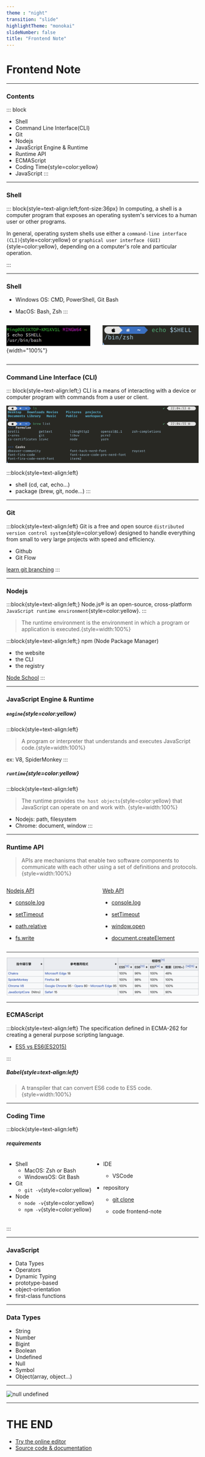 ```yaml
---
theme : "night"
transition: "slide"
highlightTheme: "monokai"
slideNumber: false
title: "Frontend Note"
---
```


# Frontend Note

---

### Contents

::: block
- Shell
- Command Line Interface(CLI)
- Git
- Nodejs
- JavaScript Engine & Runtime
- Runtime API
- ECMAScript
- Coding Time{style=color:yellow}
- JavaScript
::: 

---

### Shell

::: block{style=text-align:left;font-size:36px}
In computing, a shell is a computer program that exposes an operating system's services to a human user or other programs.<br />

In general, operating system shells use either a `command-line interface (CLI)`{style=color:yellow} or `graphical user interface (GUI)`{style=color:yellow}, depending on a computer's role and particular operation.<br />

<!-- It is named a shell because it is the outermost layer around the operating system.<br /> -->
:::

---

### Shell

- Windows OS: CMD, PowerShell, Git Bash

- MacOS: Bash, Zsh
:::

<div style="display: grid; grid-template-columns: repeat(2, 1fr)">

![image info](./images/echo-shell-git-bash.jpeg){width="100%"}

![image info](./images/echo-shell-zsh.png)

</div>

---

### Command Line Interface (CLI)

::: block{style=text-align:left;}
CLI is a means of interacting with a device or computer program with commands from a user or client.


![image info](./images/command-line.png)

:::block{style=text-align:left}
- shell (cd, cat, echo...)
- package (brew, git, node...)
:::


<!-- 
---

### Zsh

::: block{style=text-align:left;}
Zsh is a shell designed for interactive use, although it is also a powerful `scripting language`{style=color:yellow}. Many of the useful features of bash, ksh, and tcsh were incorporated into zsh; many original features were added.

> A scripting language is one that is well suited to writing programs which are more like a long list of commands. {style=width:100%}

- [oh my zsh](https://github.com/ohmyzsh/ohmyzsh)
:::
-->

---

### Git

:::block{style=text-align:left}
Git is a free and open source `distributed version control system`{style=color:yellow} designed to handle everything from small to very large projects with speed and efficiency.

- Github
- Git Flow


[learn git branching](https://learngitbranching.js.org/)
:::

---

### Nodejs

:::block{style=text-align:left;}
Node.js® is an open-source, cross-platform `JavaScript runtime environment`{style=color:yellow}.
:::

> The runtime environment is the environment in which a program or application is executed.{style=width:100%}

:::block{style=text-align:left;}
npm (Node Package Manager)

- the website
- the CLI
- the registry

[Node School](https://nodeschool.io/)
:::

---

### JavaScript Engine & Runtime

##### `engine`{style=color:yellow}
:::block{style=text-align:left}
> A program or interpreter that understands and executes JavaScript code.{style=width:100%}

ex: V8, SpiderMonkey
:::

##### `runtime`{style=color:yellow}
:::block{style=text-align:left}
> The runtime provides `the host objects`{style=color:yellow} that JavaScript can operate on and work with.
{style=width:100%}
- Nodejs: path, filesystem
- Chrome: document, window
:::

---

### Runtime API

> APIs are mechanisms that enable two software components to communicate with each other using a set of definitions and protocols.{style=width:100%}

<div style="display:grid;grid-template-columns:repeat(2, 1fr)">
      
<div>

[Nodejs API](https://nodejs.org/api/)

- [console.log](https://nodejs.org/api/console.html#consolelogdata-args)

- [setTimeout](https://nodejs.org/dist/latest-v20.x/docs/api/timers.html#settimeoutcallback-delay-args)

- [path.relative](https://nodejs.org/dist/latest-v20.x/docs/api/path.html#pathrelativefrom-to)

- [fs.write](https://nodejs.org/api/fs.html#fswritefd-buffer-offset-length-position-callback)
</div>
<div>

[Web API](https://developer.mozilla.org/zh-TW/docs/Web/API)

- [console.log](https://developer.mozilla.org/en-US/docs/Web/API/console/log)

- [setTimeout](https://developer.mozilla.org/en-US/docs/Web/API/setTimeout)

- [window.open](https://developer.mozilla.org/en-US/docs/Web/API/Window/open)

- [document.createElement](https://developer.mozilla.org/en-US/docs/Web/API/Document/createElement)

</div>
</div>


---

![engine and runtime](./images/engine-runtime-ecma.png)

---

### ECMAScript

:::block{style=text-align:left}
The specification defined in ECMA-262 for creating a general purpose scripting language.

- [ES5 vs ES6(ES2015)](https://www.javatpoint.com/es5-vs-es6)

:::
<br />

##### Babel{style=text-align:left}
> A transpiler that can convert ES6 code to ES5 code.{style=width:100%}

---

### Coding Time


:::block{style=text-align:left}

##### requirements

<div style="display: flex">

<div>

- Shell 
  - MacOS: Zsh or Bash
  - WindowsOS: Git Bash
- Git
  - `git -v`{style=color:yellow}
- Node
  - `node -v`{style=color:yellow}
  - `npm -v`{style=color:yellow}

</div>
<div>

- IDE
  - VSCode

- repository
  - [git clone](https://github.com/MingHHsu/frontend-note.git)

  - code frontend-note


</div>
</div>

:::

---

### JavaScript

- Data Types
- Operators
- Dynamic Typing
- prototype-based
- object-orientation
- first-class functions


---

### Data Types

- String
- Number
- Bigint
- Boolean
- Undefined
- Null
- Symbol
- Object(array, object...)


---

![null undefined](./images/null-undeined.png)

---


<!-- .slide: style="text-align: left;" -->
# THE END

- [Try the online editor](http://slides.com)
- [Source code & documentation](https://github.com/hakimel/reveal.js)